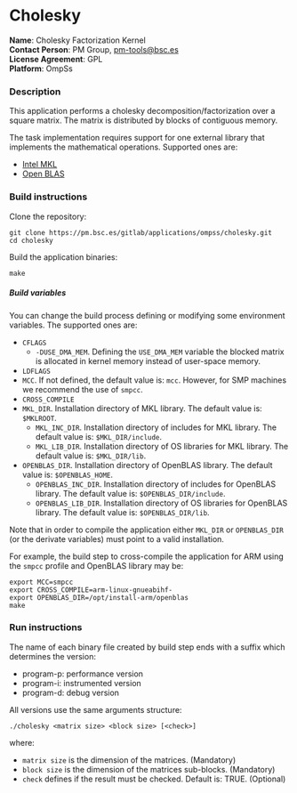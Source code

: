 # Cholesky

**Name**: Cholesky Factorization Kernel  
**Contact Person**: PM Group, pm-tools@bsc.es  
**License Agreement**: GPL  
**Platform**: OmpSs  

### Description
This application performs a cholesky decomposition/factorization over a square matrix.
The matrix is distributed by blocks of contiguous memory.

The task implementation requires support for one external library that implements the mathematical operations. Supported ones are:
 - [Intel MKL](https://software.intel.com/en-us/mkl)
 - [Open BLAS](http://www.openblas.net/)

### Build instructions
Clone the repository:
```
git clone https://pm.bsc.es/gitlab/applications/ompss/cholesky.git
cd cholesky
```

Build the application binaries:
```
make
```
##### Build variables
You can change the build process defining or modifying some environment variables.
The supported ones are:
  - `CFLAGS`
    - `-DUSE_DMA_MEM`. Defining the `USE_DMA_MEM` variable the blocked matrix is allocated in kernel memory instead of user-space memory.
  - `LDFLAGS`
  - `MCC`. If not defined, the default value is: `mcc`. However, for SMP machines we recommend the use of `smpcc`.
  - `CROSS_COMPILE`
  - `MKL_DIR`. Installation directory of MKL library. The default value is: `$MKLROOT`.
    - `MKL_INC_DIR`. Installation directory of includes for MKL library. The default value is: `$MKL_DIR/include`.
    - `MKL_LIB_DIR`. Installation directory of OS libraries for MKL library. The default value is: `$MKL_DIR/lib`.
  - `OPENBLAS_DIR`. Installation directory of OpenBLAS library. The default value is: `$OPENBLAS_HOME`.
    - `OPENBLAS_INC_DIR`. Installation directory of includes for OpenBLAS library. The default value is: `$OPENBLAS_DIR/include`.
    - `OPENBLAS_LIB_DIR`. Installation directory of OS libraries for OpenBLAS library. The default value is: `$OPENBLAS_DIR/lib`.

Note that in order to compile the application either `MKL_DIR` or `OPENBLAS_DIR` (or the derivate variables) must point to a valid installation.

For example, the build step to cross-compile the application for ARM using the `smpcc` profile and OpenBLAS library may be:
```
export MCC=smpcc
export CROSS_COMPILE=arm-linux-gnueabihf-
export OPENBLAS_DIR=/opt/install-arm/openblas
make
```


### Run instructions
The name of each binary file created by build step ends with a suffix which determines the version:
 - program-p: performance version
 - program-i: instrumented version
 - program-d: debug version

All versions use the same arguments structure:
```
./cholesky <matrix size> <block size> [<check>]
```
where:
 - `matrix size` is the dimension of the matrices. (Mandatory)
 - `block size` is the dimension of the matrices sub-blocks. (Mandatory)
 - `check` defines if the result must be checked. Default is: TRUE. (Optional)
